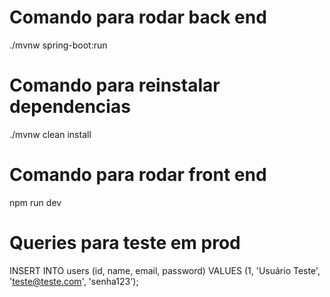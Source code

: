# Comando para rodar back end
./mvnw spring-boot:run

# Comando para reinstalar dependencias
./mvnw clean install

# Comando para rodar front end
npm run dev

# Queries para teste em prod
INSERT INTO users (id, name, email, password) VALUES (1, 'Usuário Teste', 'teste@teste.com', 'senha123');